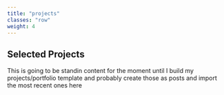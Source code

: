 ```yaml
---
title: "projects"
classes: "row"
weight: 4
---
```

<div class="col-sm-12">
    <h2>Selected Projects</h2>
</div>

This is going to be standin content for the moment until I build my projects/portfolio template and probably create those as posts and import the most recent ones here
